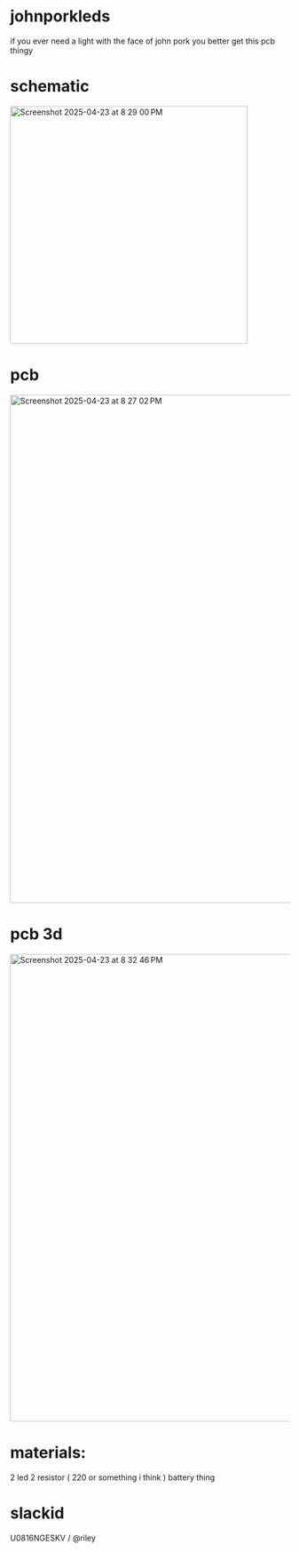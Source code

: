 # johnporkleds
if you ever need a light with the face of john pork you better get this pcb thingy

# schematic
<img width="428" alt="Screenshot 2025-04-23 at 8 29 00 PM" src="https://github.com/user-attachments/assets/cea35dcc-5df2-419f-af71-efa7981fce56" />

# pcb 
<img width="915" alt="Screenshot 2025-04-23 at 8 27 02 PM" src="https://github.com/user-attachments/assets/c47e110b-bb06-4305-b0f5-52455e704006" />

# pcb 3d
<img width="842" alt="Screenshot 2025-04-23 at 8 32 46 PM" src="https://github.com/user-attachments/assets/6c4905ed-4dbd-4faf-b189-5cd4eeb584f6" />


# materials:
2 led
2 resistor ( 220 or something i think )
battery thing

# slackid
U0816NGESKV
/ @riley
